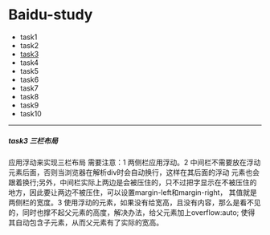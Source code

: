 # Baidu-study
+ task1
+ task2
+ [task3](http://snowxxapple.github.io/Baidu-study/task3/)
+ task4
+ task5
+ task6
+ task7
+ task8
+ task9
+ task10

---
##### task3 三栏布局
<p> 应用浮动来实现三栏布局 需要注意：1 两侧栏应用浮动。2 中间栏不需要放在浮动元素后面，否则当浏览器在解析div时会自动换行，这样在其后面的浮动
元素也会跟着换行;另外，中间栏实际上两边是会被压住的，只不过把字显示在不被压住的地方，因此要让两边不被压住，可以设置margin-left和margin-right，
其值就是两侧栏的宽度。3 使用浮动的元素，如果没有给宽高，且没有内容，那么是看不见的，同时也撑不起父元素的高度，解决办法，给父元素加上overflow:auto;
使得其自动包含子元素，从而父元素有了实际的宽高。</p>
